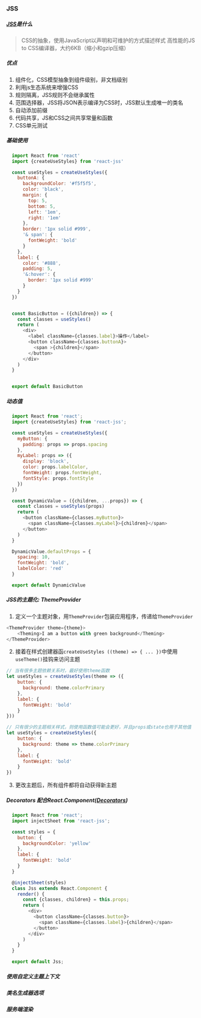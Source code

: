 ### JSS
  ##### [JSS](https://github.com/cssinjs/react-jss)是什么
  > CSS的抽象，使用JavaScript以声明和可维护的方式描述样式
  > 高性能的JS to CSS编译器，大约6KB（缩小和gzip压缩）

  ##### 优点
  1. 组件化，CSS模型抽象到组件级别，非文档级别
  2. 利用js生态系统来增强CSS
  3. 规则隔离，JSS规则不会继承属性
  4. 范围选择器，JSS将JSON表示编译为CSS时，JSS默认生成唯一的类名
  5. 自动添加前缀
  6. 代码共享，JS和CSS之间共享常量和函数
  7. CSS单元测试

  ##### 基础使用
  ```javascript
    import React from 'react'
    import {createUseStyles} from 'react-jss'

    const useStyles = createUseStyles({
      buttonA: {
        backgroundColor: '#f5f5f5',
        color: 'black',
        margin: {
          top: 5,
          bottom: 5,
          left: '1em',
          right: '1em'
        },
        border: '1px solid #999',
        '& span': {
          fontWeight: 'bold'
        }
      },
      label: {
        color: '#888',
        padding: 5,
        '&:hover': {
          border: '1px solid #999'
        }
      }
    })


    const BasicButton = ({children}) => {
      const classes = useStyles()
      return (
        <div>
          <label className={classes.label}>操作</label>
          <button className={classes.buttonA}>
            <span >{children}</span>
          </button>
        </div>   
      )
    }


    export default BasicButton
  ```

  ##### 动态值
```javascript
  import React from 'react';
  import {createUseStyles} from 'react-jss';

  const useStyles = createUseStyles({
    myButton: {
      padding: props => props.spacing
    },
    myLabel: props => ({
      display: 'block',
      color: props.labelColor,
      fontWeight: props.fontWeight,
      fontStyle: props.fontStyle
    })
  })

  const DynamicValue = ({children, ...props}) => {
    const classes = useStyles(props)
    return (
      <button className={classes.myButton}>
        <span className={classes.myLabel}>{children}</span>
      </button>
    )
  }

  DynamicValue.defaultProps = {
    spacing: 10,
    fontWeight: 'bold',
    labelColor: 'red'
  }

  export default DynamicValue
```

  ##### JSS的主题化: ThemeProvider
  1. 定义一个主题对象，用`ThemeProvider`包装应用程序，传递给`ThemeProvider`

```javascript
<ThemeProvider theme={theme}>
    <Theming>I am a button with green background</Theming>
</ThemeProvider>
```
  2. 接着在样式创建器函`createUseStyles ((theme) => { ... })`中使用`useTheme()`挂钩来访问主题

```javascript
// 当有很多主题依赖关系时，最好使用theme函数
let useStyles = createUseStyles(theme => ({
    button: {
      background: theme.colorPrimary
    },
    label: {
      fontWeight: 'bold'
    }
}))

// 只有很少的主题相关样式，则使用函数值可能会更好，并且props或state也用于其他值
let useStyles = createUseStyles({
    button: {
      background: theme => theme.colorPrimary
    },
    label: {
      fontWeight: 'bold'
    }
})
```
  3. 更改主题后，所有组件都将自动获得新主题

  ##### Decorators 配合React.Component([Decorators](https://github.com/KayanChan/weekly-javascript/blob/master/reactjs-summary/decorator.md))
```javascript
  import React from 'react';
  import injectSheet from 'react-jss';

  const styles = {
    button: {
      backgroundColor: 'yellow'
    },
    label: {
      fontWeight: 'bold'
    }
  }

  @injectSheet(styles)
  class Jss extends React.Component {
    render() {
      const {classes, children} = this.props;
      return (
        <div>
          <button className={classes.button}>
            <span className={classes.label}>{children}</span>
          </button>
        </div>
      )
    }
  }

  export default Jss;
```

  ##### 使用自定义主题上下文
  ##### 类名生成器选项
  ##### 服务端渲染